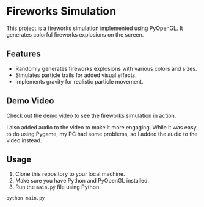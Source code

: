 # Fireworks Simulation

This project is a fireworks simulation implemented using PyOpenGL. It generates colorful fireworks explosions on the screen.

## Features

- Randomly generates fireworks explosions with various colors and sizes.
- Simulates particle trails for added visual effects.
- Implements gravity for realistic particle movement.

## Demo Video

Check out the [demo video](https://drive.google.com/file/d/1xkOfYNxTLz948aacvDST04qoRUdv3hsG/view?usp=drive_link) to see the fireworks simulation in action.

I also added audio to the video to make it more engaging. While it was easy to do using Pygame, my PC had some problems, so I added the audio to the video instead.

## Usage

1. Clone this repository to your local machine.
2. Make sure you have Python and PyOpenGL installed.
3. Run the `main.py` file using Python.

```bash
python main.py
